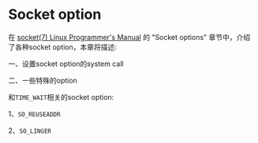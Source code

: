 # Socket option

在 [socket(7) Linux Programmer's Manual](http://man7.org/linux/man-pages/man7/socket.7.html)  的 "Socket options" 章节中，介绍了各种socket option，本章将描述:

一、设置socket option的system call

二、一些特殊的option



和`TIME_WAIT`相关的socket option:

1、`SO_REUSEADDR`

2、`SO_LINGER`

